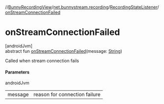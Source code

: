 //[BunnyRecordingView](../../../index.md)/[net.bunnystream.recording](../index.md)/[RecordingStateListener](index.md)/[onStreamConnectionFailed](on-stream-connection-failed.md)

# onStreamConnectionFailed

[androidJvm]\
abstract fun [onStreamConnectionFailed](on-stream-connection-failed.md)(message: [String](https://kotlinlang.org/api/latest/jvm/stdlib/kotlin-stdlib/kotlin/-string/index.html))

Called when stream connection fails

#### Parameters

androidJvm

| | |
|---|---|
| message | reason for connection failure |

